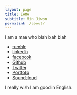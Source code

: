 ```yaml
---
layout: page
title: IAMA
subtitle: Min Jiwon
permalink: /about/
---
```


I am a man who blah blah blah

- [tumblr](http://tumblr.com/nowgnim)
- [linkedin](http://kr.linkedin.com/in/minjiwon)
- [facebook](http://facebook.com)
- [Github](http://github.com/nowStackOverflow)
- [Twitter](http://twitter.com/nowgnim)
- [Portfolio](http://?)
- [Soundcloud](http://?)

I really wish I am good in English.